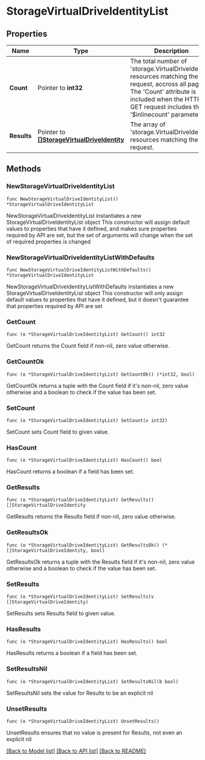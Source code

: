 # StorageVirtualDriveIdentityList

## Properties

Name | Type | Description | Notes
------------ | ------------- | ------------- | -------------
**Count** | Pointer to **int32** | The total number of &#39;storage.VirtualDriveIdentity&#39; resources matching the request, accross all pages. The &#39;Count&#39; attribute is included when the HTTP GET request includes the &#39;$inlinecount&#39; parameter. | [optional] 
**Results** | Pointer to [**[]StorageVirtualDriveIdentity**](StorageVirtualDriveIdentity.md) | The array of &#39;storage.VirtualDriveIdentity&#39; resources matching the request. | [optional] 

## Methods

### NewStorageVirtualDriveIdentityList

`func NewStorageVirtualDriveIdentityList() *StorageVirtualDriveIdentityList`

NewStorageVirtualDriveIdentityList instantiates a new StorageVirtualDriveIdentityList object
This constructor will assign default values to properties that have it defined,
and makes sure properties required by API are set, but the set of arguments
will change when the set of required properties is changed

### NewStorageVirtualDriveIdentityListWithDefaults

`func NewStorageVirtualDriveIdentityListWithDefaults() *StorageVirtualDriveIdentityList`

NewStorageVirtualDriveIdentityListWithDefaults instantiates a new StorageVirtualDriveIdentityList object
This constructor will only assign default values to properties that have it defined,
but it doesn't guarantee that properties required by API are set

### GetCount

`func (o *StorageVirtualDriveIdentityList) GetCount() int32`

GetCount returns the Count field if non-nil, zero value otherwise.

### GetCountOk

`func (o *StorageVirtualDriveIdentityList) GetCountOk() (*int32, bool)`

GetCountOk returns a tuple with the Count field if it's non-nil, zero value otherwise
and a boolean to check if the value has been set.

### SetCount

`func (o *StorageVirtualDriveIdentityList) SetCount(v int32)`

SetCount sets Count field to given value.

### HasCount

`func (o *StorageVirtualDriveIdentityList) HasCount() bool`

HasCount returns a boolean if a field has been set.

### GetResults

`func (o *StorageVirtualDriveIdentityList) GetResults() []StorageVirtualDriveIdentity`

GetResults returns the Results field if non-nil, zero value otherwise.

### GetResultsOk

`func (o *StorageVirtualDriveIdentityList) GetResultsOk() (*[]StorageVirtualDriveIdentity, bool)`

GetResultsOk returns a tuple with the Results field if it's non-nil, zero value otherwise
and a boolean to check if the value has been set.

### SetResults

`func (o *StorageVirtualDriveIdentityList) SetResults(v []StorageVirtualDriveIdentity)`

SetResults sets Results field to given value.

### HasResults

`func (o *StorageVirtualDriveIdentityList) HasResults() bool`

HasResults returns a boolean if a field has been set.

### SetResultsNil

`func (o *StorageVirtualDriveIdentityList) SetResultsNil(b bool)`

 SetResultsNil sets the value for Results to be an explicit nil

### UnsetResults
`func (o *StorageVirtualDriveIdentityList) UnsetResults()`

UnsetResults ensures that no value is present for Results, not even an explicit nil

[[Back to Model list]](../README.md#documentation-for-models) [[Back to API list]](../README.md#documentation-for-api-endpoints) [[Back to README]](../README.md)


